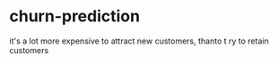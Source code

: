 # churn-prediction
it's a lot more expensive to attract new customers, thanto t ry to retain customers

